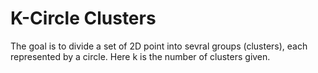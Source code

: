 K-Circle Clusters
===

The goal is to divide a set of 2D point into sevral groups (clusters),
each represented by a circle. Here k is the number of clusters given.

